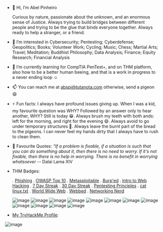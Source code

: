 - 👋 Hi, I’m Abel Pinheiro
  
  Curious by nature, passionate about the unknown, and an enormous sense of Justice. Always trying to build bridges between different people and trying to be the glue that binds everyone together. Always ready to help a stranger, or a friend.
- 👀 I’m interested in Cybersecurity; Pentesting; Cyberdefense; Geopolitics; Books; Volunteer Work; Cycling; Music; Chess; Martial Arts; Travel; Meditation; Buddhist Philosophy; Data Analysis; Finance; Equity Research; Financial Analysis
- 🌱 I’m currently learning for CompTIA PenTest+, and on THM platform, also how to be a better human beeing, and that is a work in progress to a never ending loop :relaxed:
- 📫 You can reach me at abspi@tutanota.com otherwise, send a pigeon 😄
- ⚡ Fun facts: I always have profound issues giving up.
   When I was a kid, my favourite question was WHY? Followed by an answer only to hear another, WHY? Still is today :grin:. Always brush my teeth with both ands: left for the morning, and right for the evening :smile:. Always avoid to go under temporary structures :grimacing:. Always leave the burnt part of the bread to the pigeons. I can never feel my hands dirty that I always have to rush to clean them.
- 💬 Favourite Quotes: <em>“If a problem is fixable, if a situation is such that you can do something about it, then there is no need to worry. If it's not fixable, then there is no help in worrying. There is no benefit in worrying whatsoever</em> -- Dalai Lama XIV

- THM Badges:
  
    . [Phishing](https://tryhackme.com/a.xitas/badges/phishing)  . [OWASP Top 10](https://tryhackme.com/a.xitas/badges/owasp-10)  . [Metasploitable](https://tryhackme.com/a.xitas/badges/metasploitable)  . [Burp'ed](https://tryhackme.com/a.xitas/badges/burped)  . [Intro to Web Hacking](https://tryhackme.com/a.xitas/badges/intro-to-web-hacking)  . [7 Day Streak](https://tryhackme.com/a.xitas/badges/7-day-streak)  . [30 Day Streak](https://tryhackme.com/a.xitas/badges/30-day-streak)  . [Pentesting Principles](https://tryhackme.com/a.xitas/badges/intro-to-pentesting)  . [cat linux.txt](https://tryhackme.com/a.xitas/badges/terminaled)  . [World Wide Web](https://tryhackme.com/a.xitas/badges/world-wide-web)  . [Webbed](https://tryhackme.com/a.xitas/badges/web-fund) . [Networking Nerd](https://tryhackme.com/a.xitas/badges/network-fundamentals)
  
  ![image](https://github.com/user-attachments/assets/f563c65b-8084-46ad-9ae9-4baf8b9544af)  ![image](https://github.com/user-attachments/assets/a7d5d152-e1b4-4dfa-b4e1-c9b7daad238a) ![image](https://github.com/user-attachments/assets/25f07ea4-31f2-4f73-a1e4-3e93c39bc6ce) ![image](https://github.com/user-attachments/assets/d4c1659a-7ace-466c-9682-ae54a3c612c2) ![image](https://github.com/user-attachments/assets/84a3dab1-bfc3-420a-b6e5-d6ea32f7eb95) ![image](https://github.com/user-attachments/assets/fda2b15c-505a-4ce7-9a13-f03fc8f52521) ![image](https://github.com/user-attachments/assets/0bfde631-2b35-44a1-8c06-e25e7920f054) ![image](https://github.com/user-attachments/assets/fd9e38b9-0c7d-43e4-8f6c-72526b9529cd) ![image](https://github.com/user-attachments/assets/9a3c42e2-4b1e-4c0d-95c4-3b0b8a0bb584) ![image](https://github.com/user-attachments/assets/494a5571-70d4-4d49-8bec-73591465441b) ![image](https://github.com/user-attachments/assets/7eb729c1-66b9-4bc5-952b-818692cf3b6e) ![image](https://github.com/user-attachments/assets/65c2222b-6bb6-4969-ac17-37c2ab8e29ea)
     

- [My TryHackMe Profile](https://tryhackme.com/p/a.xitas):
  
![image](https://github.com/user-attachments/assets/48a6aa1d-c43f-4fd6-8baa-850291098cd2)

